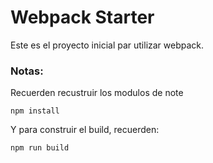 # Webpack Starter

Este es el proyecto inicial par utilizar webpack.

### Notas:
Recuerden recustruir los modulos de note
```
npm install
```
Y para construir el build, recuerden:

```
npm run build
```